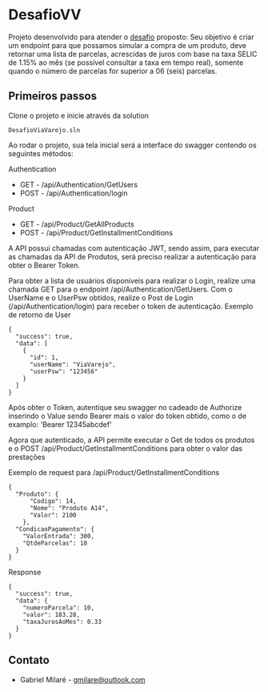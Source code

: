 # DesafioVV

Projeto desenvolvido para atender o [desafio](https://github.com/viavarejo/backend-test) proposto:
Seu objetivo é criar um endpoint para que possamos simular a compra de um produto, deve retornar uma lista de parcelas, acrescidas de juros com base na taxa SELIC de 1.15% ao mês (se possível consultar a taxa em tempo real), somente quando o número de parcelas for superior a 06 (seis) parcelas.

## Primeiros passos

Clone o projeto e inicie através da solution

```
DesafioViaVarejo.sln
``` 

Ao rodar o projeto, sua tela inicial será a interface do swagger contendo os seguintes métodos:

Authentication
* GET - /api/Authentication/GetUsers
* POST - /api/Authentication/login

Product
* GET - /api/Product/GetAllProducts
* POST - /api/Product/GetInstallmentConditions

A API possui chamadas com autenticação JWT, sendo assim, para executar as chamadas da API de Produtos, será preciso realizar a autenticação para obter o Bearer Token.

Para obter a lista de usuários disponiveis para realizar o Login, realize uma chamada GET para o endpoint /api/Authentication/GetUsers.
Com o UserName e o UserPsw obtidos, realize o Post de Login (/api/Authentication/login) para receber o token de autenticação.
Exemplo de retorno de User

```
{
  "success": true,
  "data": [
    {
      "id": 1,
      "userName": "ViaVarejo",
      "userPsw": "123456"
    }
  ]
}

``` 
Após obter o Token, autentique seu swagger no cadeado de Authorize inserindo o Value sendo Bearer mais o valor do token obtido, como o de examplo: 'Bearer 12345abcdef'

Agora que autenticado, a API permite executar o Get de todos os produtos e o POST /api/Product/GetInstallmentConditions para obter o valor das prestações

Exemplo de request para /api/Product/GetInstallmentConditions
```
{
  "Produto": {
      "Codigo": 14,
      "Nome": "Produto A14",
      "Valor": 2100
    },
  "CondicaoPagamento": {
    "ValorEntrada": 300,
    "QtdeParcelas": 10
  }
}
``` 
Response
```
{
  "success": true,
  "data": {
    "numeroParcela": 10,
    "valor": 183.28,
    "taxaJurosAoMes": 0.33
  }
}
``` 
## Contato

* Gabriel Milaré - gmilare@outlook.com

